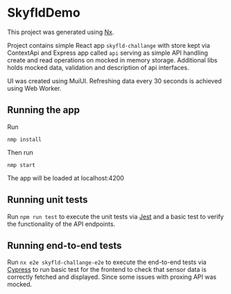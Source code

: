 

# SkyfldDemo

This project was generated using [Nx](https://nx.dev).

Project contains simple React app `skyfld-challange` with store kept via ContextApi and Express app called `api` serving as simple API handling create and read operations on mocked in memory storage. Additional libs holds mocked data, validation and description of api interfaces.

UI was created using MuiUI. Refreshing data every 30 seconds is achieved using Web Worker.

## Running the app
Run 
```
nmp install
```
Then run
```
nmp start
```
The app will be loaded at localhost:4200

## Running unit tests

Run `npm run test` to execute the unit tests via [Jest](https://jestjs.io) and a basic test to verify the functionality of the API endpoints.

## Running end-to-end tests

Run `nx e2e skyfld-challange-e2e` to execute the end-to-end tests via [Cypress](https://www.cypress.io) to run basic test for the frontend to check that sensor data is correctly fetched and displayed. Since some issues with proxing API was mocked.

